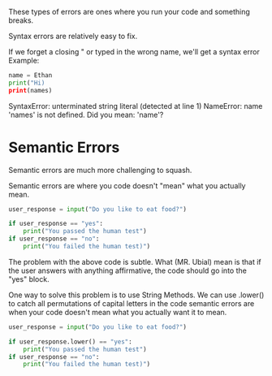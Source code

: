 
These types of errors are ones where you run your code and something breaks.

Syntax errors are relatively easy to fix. 

If we forget a closing " or typed in the wrong name, we'll get a syntax error
Example:
```python
name = Ethan
print("Hi)
print(names)
```
SyntaxError: unterminated string literal (detected at line 1)
NameError: name 'names' is not defined. Did you mean: 'name'?

# Semantic Errors

Semantic errors are much more challenging to squash. 

Semantic errors are where you code doesn't "mean" what you actually mean.

```python
user_response = input("Do you like to eat food?")

if user_response == "yes":
	print("You passed the human test")
if user_response == "no":
	print("You failed the human test)")
```

The problem with the above code is subtle. What (MR. Ubial) mean is that if the user answers with anything affirmative, the code should go into the "yes" block.

One way to solve this problem is to use String Methods. We can use .lower() to catch all permutations of capital letters in the code semantic errors are when your code doesn't mean what you actually want it to mean.

```python
user_response = input("Do you like to eat food?")

if user_response.lower() == "yes":
	print("You passed the human test")
if user_response == "no":
	print("You failed the human test)")
```
